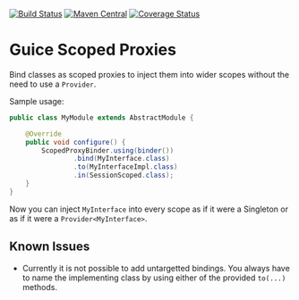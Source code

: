 [![Build Status](https://travis-ci.org/skuzzle/guice-scoped-proxy-extension.svg?branch=master)](https://travis-ci.org/skuzzle/guice-scoped-proxy-extension) [![Maven Central](https://maven-badges.herokuapp.com/maven-central/de.skuzzle.inject/guice-scoped-proxy-extension/badge.svg)](https://maven-badges.herokuapp.com/maven-central/de.skuzzle.inject/guice-scoped-proxy-extension)
[![Coverage Status](https://coveralls.io/repos/skuzzle/guice-scoped-proxy-extension/badge.svg?branch=master&service=github)](https://coveralls.io/github/skuzzle/guice-scoped-proxy-extension?branch=master)
# Guice Scoped Proxies

Bind classes as scoped proxies to inject them into wider scopes without the need to use
a `Provider`.

Sample usage:
```java
public class MyModule extends AbstractModule {

    @Override
    public void configure() {
        ScopedProxyBinder.using(binder())
                .bind(MyInterface.class)
                .to(MyInterfaceImpl.class)
                .in(SessionScoped.class);
    }
}
```

Now you can inject `MyInterface` into every scope as if it were a Singleton or as if it 
were a `Provider<MyInterface>`.

## Known Issues
* Currently it is not possible to add untargetted bindings. You always have to name the 
  implementing class by using either of the provided `to(...)` methods.